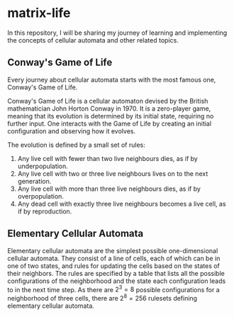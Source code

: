 # matrix-life
In this repository, I will be sharing my journey of learning and implementing the concepts of cellular automata and other related topics. 

## Conway's Game of Life
Every journey about cellular automata starts with the most famous one, Conway's Game of Life.

Conway's Game of Life is a cellular automaton devised by the British mathematician John Horton Conway in 1970. It is a zero-player game, meaning that its evolution is determined by its initial state, requiring no further input. One interacts with the Game of Life by creating an initial configuration and observing how it evolves.

The evolution is defined by a small set of rules:
1. Any live cell with fewer than two live neighbours dies, as if by underpopulation.
2. Any live cell with two or three live neighbours lives on to the next generation.
3. Any live cell with more than three live neighbours dies, as if by overpopulation.
4. Any dead cell with exactly three live neighbours becomes a live cell, as if by reproduction.

## Elementary Cellular Automata
Elementary cellular automata are the simplest possible one-dimensional cellular automata. They consist of a line of cells, each of which can be in one of two states, and rules for updating the cells based on the states of their neighbors. The rules are specified by a table that lists all the possible configurations of the neighborhood and the state each configuration leads to in the next time step. As there are $2^3 = 8$ possible configurations for a neighborhood of three cells, there are $2^8 = 256$ rulesets defining elementary cellular automata.
